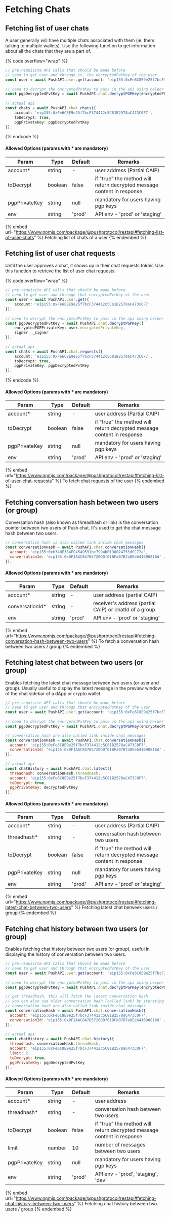 # Fetching Chats

## **Fetching list of user chats**

A user generally will have multiple chats associated with them (ie: them talking to multiple wallets). Use the following function to get information about all the chats that they are a part of.

{% code overflow="wrap" %}
```typescript
// pre-requisite API calls that should be made before
// need to get user and through it, the encryptedPvtKey of the user
const user = await PushAPI.user.get(account: 'eip155:0xFe6C8E9e25f7bcF374412c5C81B2578aC473C0F7');
  
// need to decrypt the encryptedPvtKey to pass in the api using helper function
const pgpDecryptedPvtKey = await PushAPI.chat.decryptPGPKey(encryptedPGPPrivateKey: user.encryptedPrivateKey, signer: _signer);
  
// actual api
const chats = await PushAPI.chat.chats({
    account: 'eip155:0xFe6C8E9e25f7bcF374412c5C81B2578aC473C0F7',
    toDecrypt: true,
    pgpPrivateKey: pgpDecryptedPvtKey
});
```
{% endcode %}

#### Allowed Options (params with \* are mandatory)

| Param         | Type    | Default | Remarks                                                                |
| ------------- | ------- | ------- | ---------------------------------------------------------------------- |
| account\*     | string  | -       | user address (Partial CAIP)                                            |
| toDecrypt     | boolean | false   | if "true" the method will return decrypted message content in response |
| pgpPrivateKey | string  | null    | mandatory for users having pgp keys                                    |
| env           | string  | 'prod'  | API env - 'prod' or 'staging'                                          |

{% embed url="https://www.npmjs.com/package/@pushprotocol/restapi#fetching-list-of-user-chats" %}
Fetching list of chats of a user
{% endembed %}

## **Fetching list of user chat requests**

Until the user approves a chat, it shows up in their chat requests folder. Use this function to retrieve the list of user chat requests.

{% code overflow="wrap" %}
```typescript
// pre-requisite API calls that should be made before
// need to get user and through that encryptedPvtKey of the user
const user = await PushAPI.user.get({
    account: 'eip155:0xFe6C8E9e25f7bcF374412c5C81B2578aC473C0F7'
});
  
// need to decrypt the encryptedPvtKey to pass in the api using helper function
const pgpDecryptedPvtKey = await PushAPI.chat.decryptPGPKey({
    encryptedPGPPrivateKey: user.encryptedPrivateKey, 
    signer: _signer
});
  
// actual api
const chats = await PushAPI.chat.requests({
    account: 'eip155:0xFe6C8E9e25f7bcF374412c5C81B2578aC473C0F7',
    toDecrypt: true,
    pgpPrivateKey: pgpDecryptedPvtKey
});
```
{% endcode %}

#### Allowed Options (params with \* are mandatory)

| Param         | Type    | Default | Remarks                                                                |
| ------------- | ------- | ------- | ---------------------------------------------------------------------- |
| account\*     | string  | -       | user address (Partial CAIP)                                            |
| toDecrypt     | boolean | false   | if "true" the method will return decrypted message content in response |
| pgpPrivateKey | string  | null    | mandatory for users having pgp keys                                    |
| env           | string  | 'prod'  | API env - 'prod' or 'staging'                                          |

{% embed url="https://www.npmjs.com/package/@pushprotocol/restapi#fetching-list-of-user-chat-requests" %}
To fetch chat requests of the user
{% endembed %}

## **Fetching conversation hash between two users (or group)**

Conversation hash (also known as threadhash or link) is the conversation pointer between two users of Push chat. It's used to get the chat message hash between two users.

```javascript
// conversation hash is also called link inside chat messages
const conversationHash = await PushAPI.chat.conversationHash({
  account: 'eip155:0xb340E384FC4549591bc7994b0f90074753dEC72a',
  conversationId: 'eip155:0x0F1AAC847B5720DDf01BFa07B7a8Ee641690816d' // receiver's address or chatId of a group
});
```

#### Allowed Options (params with \* are mandatory)

| Param            | Type   | Default | Remarks                                                |
| ---------------- | ------ | ------- | ------------------------------------------------------ |
| account\*        | string | -       | user address (partial CAIP)                            |
| conversationId\* | string | -       | receiver's address (partial CAIP) or chatId of a group |
| env              | string | 'prod'  | API env - 'prod' or 'staging'                          |

{% embed url="https://www.npmjs.com/package/@pushprotocol/restapi#fetching-conversation-hash-between-two-users" %}
To fetch a conversation hash between two users / group
{% endembed %}

## **Fetching latest chat between two users (or group)**

Enables fetching the latest chat message between two users (or user and group). Usually useful to display the latest message in the preview window of the chat sidebar of a dApp or crypto wallet.

```javascript
// pre-requisite API calls that should be made before
// need to get user and through that encryptedPvtKey of the user
const user = await PushAPI.user.get(account: 'eip155:0xFe6C8E9e25f7bcF374412c5C81B2578aC473C0F7');
  
// need to decrypt the encryptedPvtKey to pass in the api using helper function
const pgpDecryptedPvtKey = await PushAPI.chat.decryptPGPKey(encryptedPGPPrivateKey: user.encryptedPrivateKey, signer: _signer);

// conversation hash are also called link inside chat messages
const conversationHash = await PushAPI.chat.conversationHash({
  account: 'eip155:0xFe6C8E9e25f7bcF374412c5C81B2578aC473C0F7',
  conversationId: 'eip155:0x0F1AAC847B5720DDf01BFa07B7a8Ee641690816d' // receiver's address or chatId of a group
});
  
// actual api
const chatHistory = await PushAPI.chat.latest({
  threadhash: conversationHash.threadHash,
  account: 'eip155:0xFe6C8E9e25f7bcF374412c5C81B2578aC473C0F7',
  toDecrypt: true,
  pgpPrivateKey: decryptedPvtKey
});
```

#### Allowed Options (params with \* are mandatory)

| Param         | Type    | Default | Remarks                                                                |
| ------------- | ------- | ------- | ---------------------------------------------------------------------- |
| account\*     | string  | -       | user address (Partial CAIP)                                            |
| threadhash\*  | string  | -       | conversation hash between two users                                    |
| toDecrypt     | boolean | false   | if "true" the method will return decrypted message content in response |
| pgpPrivateKey | string  | null    | mandatory for users having pgp keys                                    |
| env           | string  | 'prod'  | API env - 'prod' or 'staging'                                          |

{% embed url="https://www.npmjs.com/package/@pushprotocol/restapi#fetching-latest-chat-between-two-users" %}
Fetching latest chat betweek users / group
{% endembed %}

## **Fetching chat history between two users (or group)**

Enables fetching chat history between two users (or group), useful in displaying the history of conversation between two users.

```javascript
// pre-requisite API calls that should be made before
// need to get user and through that encryptedPvtKey of the user
const user = await PushAPI.user.get(account: 'eip155:0xFe6C8E9e25f7bcF374412c5C81B2578aC473C0F7');
  
// need to decrypt the encryptedPvtKey to pass in the api using helper function
const pgpDecryptedPvtKey = await PushAPI.chat.decryptPGPKey(encryptedPGPPrivateKey: user.encryptedPrivateKey, signer: _signer);

// get threadhash, this will fetch the latest conversation hash
// you can also use older conversation hash (called link) by iterating over to fetch more historical messages
// conversation hash are also called link inside chat messages
const conversationHash = await PushAPI.chat.conversationHash({
  account: 'eip155:0xFe6C8E9e25f7bcF374412c5C81B2578aC473C0F7',
  conversationId: 'eip155:0x0F1AAC847B5720DDf01BFa07B7a8Ee641690816d' // receiver's address or chatId of a group
});
  
// actual api
const chatHistory = await PushAPI.chat.history({
  threadhash: conversationHash.threadHash,
  account: 'eip155:0xFe6C8E9e25f7bcF374412c5C81B2578aC473C0F7',
  limit: 2,
  toDecrypt: true,
  pgpPrivateKey: pgpDecryptedPvtKey
});
```

#### Allowed Options (params with \* are mandatory)

| Param         | Type    | Default | Remarks                                                                |
| ------------- | ------- | ------- | ---------------------------------------------------------------------- |
| account\*     | string  | -       | user address                                                           |
| threadhash\*  | string  | -       | conversation hash between two users                                    |
| toDecrypt     | boolean | false   | if "true" the method will return decrypted message content in response |
| limit         | number  | 10      | number of messages between two users                                   |
| pgpPrivateKey | string  | null    | mandatory for users having pgp keys                                    |
| env           | string  | 'prod'  | API env - 'prod', 'staging', 'dev'                                     |

{% embed url="https://www.npmjs.com/package/@pushprotocol/restapi#fetching-chat-history-between-two-users" %}
Fetching chat history between two users / group
{% endembed %}
